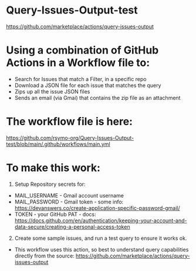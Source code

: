 # Query-Issues-Output-test
https://github.com/marketplace/actions/query-issues-output

# Using a combination of GitHub Actions in a Workflow file to:
- Search for Issues that match a Filter, in a specific repo
- Download a JSON file for each issue that matches the query
- Zips up all the issue JSON files
- Sends an email (via Gmai) that contains the zip file as an attachment 

# The workflow file is here:
https://github.com/rsymo-org/Query-Issues-Output-test/blob/main/.github/workflows/main.yml

# To make this work:
1. Setup Repository secrets for: 
- MAIL_USERNAME - Gmail account username
- MAIL_PASSWORD - Gmail token - some info: https://devanswers.co/create-application-specific-password-gmail/
- TOKEN - your GitHub PAT - docs: https://docs.github.com/en/authentication/keeping-your-account-and-data-secure/creating-a-personal-access-token

2. Create some sample issues, and run a test query to ensure it works ok.
- This workflow uses this action, so best to understand query capabilities directly from the source: https://github.com/marketplace/actions/query-issues-output


